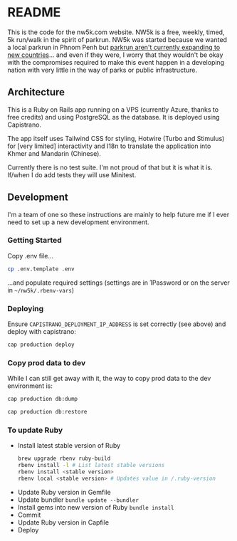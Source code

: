 # README

This is the code for the nw5k.com website. NW5k is a free, weekly, timed, 5k run/walk in the spirit of parkrun. NW5k was started because we wanted a local parkrun in Phnom Penh but [parkrun aren't currently expanding to new countries](https://www.parkrun.com/about/start-your-own-event/)... and even if they were, I worry that they wouldn't be okay with the compromises required to make this event happen in a developing nation with very little in the way of parks or public infrastructure.

## Architecture

This is a Ruby on Rails app running on a VPS (currently Azure, thanks to free credits) and using PostgreSQL as the database. It is deployed using Capistrano.

The app itself uses Tailwind CSS for styling, Hotwire (Turbo and Stimulus) for [very limited] interactivity and I18n to translate the application into Khmer and Mandarin (Chinese).

Currently there is no test suite. I'm not proud of that but it is what it is. If/when I do add tests they will use Minitest.

## Development

I'm a team of one so these instructions are mainly to help future me if I ever need to set up a new development environment.

### Getting Started

Copy .env file...

```sh
cp .env.template .env
```

...and populate required settings (settings are in 1Password or on the server in `~/nw5k/.rbenv-vars`)

### Deploying

Ensure `CAPISTRANO_DEPLOYMENT_IP_ADDRESS` is set correctly (see above) and deploy with capistrano:

```sh
cap production deploy
```

### Copy prod data to dev

While I can still get away with it, the way to copy prod data to the dev environment is:

```sh
cap production db:dump

cap production db:restore
```

### To update Ruby

- Install latest stable version of Ruby
  ```sh
  brew upgrade rbenv ruby-build
  rbenv install -l # List latest stable versions
  rbenv install <stable version>
  rbenv local <stable version> # Updates value in /.ruby-version
  ```
- Update Ruby version in Gemfile
- Update bundler
  `bundle update --bundler`
- Install gems into new version of Ruby
  `bundle install`
- Commit
- Update Ruby version in Capfile
- Deploy
